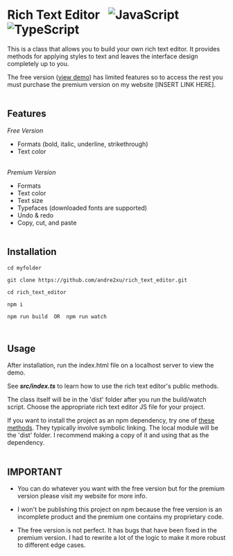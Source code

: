 # Rich Text Editor &nbsp; ![JavaScript](https://shields.io/badge/JavaScript-F7DF1E?logo=JavaScript&logoColor=000&style=flat-square) ![TypeScript](https://shields.io/badge/TypeScript-3178C6?logo=TypeScript&logoColor=FFF&style=flat-square)<br>

This is a class that allows you to build your own rich text editor. It provides methods for applying styles to text and leaves the interface design completely up to you.

The free version (<a href="https://andre2xu.github.io/rich_text_editor/">view demo</a>) has limited features so to access the rest you must purchase the premium version on my website [INSERT LINK HERE].<br><br>

## Features
*Free Version*
- Formats (bold, italic, underline, strikethrough)
- Text color<br><br>

*Premium Version*
- Formats
- Text color
- Text size
- Typefaces (downloaded fonts are supported)
- Undo & redo
- Copy, cut, and paste
<br><br>

## Installation
```
cd myfolder

git clone https://github.com/andre2xu/rich_text_editor.git

cd rich_text_editor

npm i

npm run build  OR  npm run watch
```

## <br>Usage
After installation, run the index.html file on a localhost server to view the demo.

See ***src/index.ts*** to learn how to use the rich text editor's public methods.

The class itself will be in the 'dist' folder after you run the build/watch script. Choose the appropriate rich text editor JS file for your project.

If you want to install the project as an npm dependency, try one of <a href="https://stackoverflow.com/questions/8088795/installing-a-local-module-using-npm" target="_blank">these methods</a>. They typically involve symbolic linking. The local module will be the 'dist' folder. I recommend making a copy of it and using that as the dependency.
<br><br>

## IMPORTANT
- You can do whatever you want with the free version but for the premium version please visit my website for more info.

- I won't be publishing this project on npm because the free version is an incomplete product and the premium one contains my proprietary code.

- The free version is not perfect. It has bugs that have been fixed in the premium version. I had to rewrite a lot of the logic to make it more robust to different edge cases.